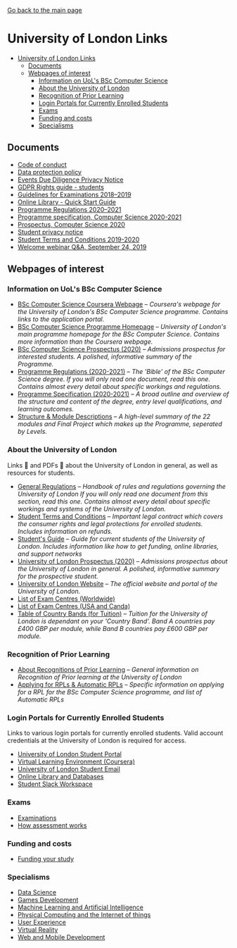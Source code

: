[Go back to the main page](../README.md)

# University of London Links

- [University of London Links](#university-of-london-links)
  - [Documents](#documents)
  - [Webpages of interest](#webpages-of-interest)
    - [Information on UoL's BSc Computer Science](#information-on-uols-bsc-computer-science)
    - [About the University of London](#about-the-university-of-london)
    - [Recognition of Prior Learning](#recognition-of-prior-learning)
    - [Login Portals for Currently Enrolled Students](#login-portals-for-currently-enrolled-students)
    - [Exams](#exams)
    - [Funding and costs](#funding-and-costs)
    - [Specialisms](#specialisms)

## Documents

- [Code of conduct](https://london.ac.uk/about-us/how-university-run/policies/vle-code-conduct)
- [Data protection policy](./data_protection_policy.pdf)
- [Events Due Diligence Privacy Notice](./events_due_diligence_privacy_notice.pdf)
- [GDPR Rights guide - students](./gdpr_rights_guide_students.pdf)
- [Guidelines for Examinations 2018–2019](./guidelines-for-examinations-2019-20.pdf)
- [Online Library - Quick Start Guide](./online_library_academic_search_quick_start.pdf)
- [Programme Regulations 2020–2021](./progregs-computer-science-2020-21.pdf)
- [Programme specification, Computer Science 2020-2021](./progspec-computer-science-2020-21.pdf)
- [Prospectus, Computer Science 2020](./computer-science-prospectus-2020.pdf)
- [Student privacy notice](./student_privacy_notice_uol_april_2018_final.pdf)
- [Student Terms and Conditions 2019-2020](./student_terms_and_conditions.pdf)
- [Welcome webinar Q&amp;A, September 24, 2019](./welcome_webinar_questions_and_answers_september_24_2019.pdf)

## Webpages of interest

### Information on UoL's BSc Computer Science

- [BSc Computer Science Coursera Webpage](https://www.coursera.org/degrees/bachelor-of-science-computer-science-london/) – _Coursera's webpage for the University of London's BSc Computer Science programme. Contains links to the application portal._
- [BSc Computer Science Programme Homepage](https://london.ac.uk/courses/computer-science) – _University of London's main programme homepage for the BSc Computer Science. Contains more information than the Coursera webpage._
- [BSc Computer Science Prospectus (2020)](https://london.ac.uk/sites/default/files/prospectuses/computer-science-prospectus-2020.pdf) – _Admissions prospectus for interested students. A polished, informative summary of the Programme._
- [Programme Regulations (2020-2021)](https://london.ac.uk/sites/default/files/regulations/progregs-computer-science-2020-21.pdf) – _The 'Bible' of the BSc Computer Science degree. If you will only read one document, read this one. Contains almost every detail about specific workings and regulations._
- [Programme Specification (2020-2021)](https://london.ac.uk/sites/default/files/programme-specifications/progspec-computer-science-2020-21.pdf) – _A broad outline and overview of the structure and content of the degree, entry level qualifications, and learning outcomes._
- [Structure & Module Descriptions](https://london.ac.uk/computer-science-structure) – _A high-level summary of the 22 modules and Final Project which makes up the Programme, seperated by Levels._

### About the University of London

Links :link: and PDFs :page_facing_up: about the University of London in general, as well as resources for students.

- [General Regulations](https://london.ac.uk/sites/default/files/regulations/progregs-general-2020-2021.pdf) – _Handbook of rules and regulations governing the University of London If you will only read one document from this section, read this one. Contains almost every detail about specific workings and systems of the University of London._
- [Student Terms and Conditions](https://london.ac.uk/sites/default/files/governance/student-terms-and-conditions.pdf) – _Important legal contract which covers the consumer rights and legal protections for enrolled students. Includes information on refunds._
- [Student's Guide](https://my.london.ac.uk/documents/10197/2676152/Student+Guide/07f72f0b-fd7d-cc23-603f-db6c31bfa5e2) – _Guide for current students of the University of London. Includes information like how to get funding, online libraries, and support networks_
- [University of London Prospectus (2020)](https://london.ac.uk/sites/default/files/prospectuses/GIP-2020.pdf) – _Admissions prospectus about the University of London in general. A polished, informative summary for the prospective student._
- [University of London Website](https://london.ac.uk/) – _The official website and portal of the University of London._
- [List of Exam Centres (Worldwide)](https://my.london.ac.uk/documents/10197/2926462/examcentres-worldwide2/659d044f-25c3-2a01-fd7e-0667e3d9e71a)
- [List of Exam Centres (USA and Canda)](https://my.london.ac.uk/documents/10197/2926462/examcentres-northamerica.pdf/da80d4a8-00db-053c-283a-0757f88b5e85)
- [Table of Country Bands (for Tuition)](https://london.ac.uk/sites/default/files/leaflets/country-bands.pdf) – _Tuition for the University of London is dependant on your 'Country Band'. Band A countries pay £400 GBP per module, while Band B countries pay £600 GBP per module._

### Recognition of Prior Learning

- [About Recognitions of Prior Learning](https://london.ac.uk/applications/how-apply/recognition-prior-learning) – _General information on Recognition of Prior learning at the University of London_
- [Applying for RPLs & Automatic RPLs](https://london.ac.uk/applications/how-apply/recognition-prior-learning/recognition-and-accreditation-prior-learning-3) – _Specific information on applying for a RPL for the BSc Computer Science programme, and list of Automatic RPLs_

### Login Portals for Currently Enrolled Students

Links to various login portals for currently enrolled students. Valid account credentials at the University of London is required for access.

- [University of London Student Portal](https://my.london.ac.uk/)
- [Virtual Learning Environment (Coursera)](https://www.coursera.org/?authMode=login&authProvider=london)
- [University of London Student Email](http://mail.google.com/a/student.london.ac.uk)
- [Online Library and Databases](http://onlinelibrary.london.ac.uk/)
- [Student Slack Workspace](https://londoncs.slack.com/)

### Exams

- [Examinations](https://london.ac.uk/current-students/examinations)
- [How assessment works](https://london.ac.uk/applications/how-it-works/how-assessment-works)

### Funding and costs

- [Funding your study](https://london.ac.uk/applications/funding-your-study)

### Specialisms

- [Data Science](https://london.ac.uk/courses/computer-science-data-science)
- [Games Development](https://london.ac.uk/courses/computer-science-games)
- [Machine Learning and Artificial Intelligence](https://london.ac.uk/courses/computer-science-machine-learning-and-ai)
- [Physical Computing and the Internet of things](https://london.ac.uk/courses/bsc-computer-science-physical-computing)
- [User Experience](https://london.ac.uk/courses/computer-science-user-experience)
- [Virtual Reality](https://london.ac.uk/courses/computer-science-virtual-reality)
- [Web and Mobile Development](https://london.ac.uk/courses/computer-science-web-and-mobile-development)
